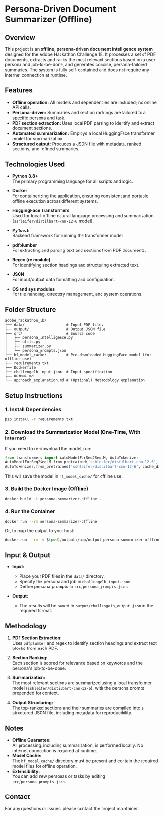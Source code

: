 # Persona-Driven Document Summarizer (Offline)

## Overview

This project is an **offline, persona-driven document intelligence system** designed for the Adobe Hackathon Challenge 1B. It processes a set of PDF documents, extracts and ranks the most relevant sections based on a user persona and job-to-be-done, and generates concise, persona-tailored summaries. The system is fully self-contained and does not require any internet connection at runtime.

## Features

- **Offline operation:** All models and dependencies are included; no online API calls.
- **Persona-driven:** Summaries and section rankings are tailored to a specific persona and task.
- **PDF section extraction:** Uses local PDF parsing to identify and extract document sections.
- **Automated summarization:** Employs a local HuggingFace transformer model for summarization.
- **Structured output:** Produces a JSON file with metadata, ranked sections, and refined summaries.

## Technologies Used

- **Python 3.8+**  
  The primary programming language for all scripts and logic.

- **Docker**  
  For containerizing the application, ensuring consistent and portable offline execution across different systems.

- **HuggingFace Transformers**  
  Used for local, offline natural language processing and summarization (`sshleifer/distilbart-cnn-12-6` model).

- **PyTorch**  
  Backend framework for running the transformer model.

- **pdfplumber**  
  For extracting and parsing text and sections from PDF documents.

- **Regex (re module)**  
  For identifying section headings and structuring extracted text.

- **JSON**  
  For input/output data formatting and configuration.

- **OS and sys modules**  
  For file handling, directory management, and system operations.

## Folder Structure

```
adobe_hackathon_1b/
├── data/                   # Input PDF files
├── output/                 # Output JSON file
├── src/                    # Source code
│   ├── persona_intelligence.py
│   ├── utils.py
│   ├── summarizer.py
│   └── persona_prompts.json
├── hf_model_cache/         # Pre-downloaded HuggingFace model (for offline use)
├── requirements.txt
├── Dockerfile
├── challenge1b_input.json  # Input specification
├── README.md
└── approach_explanation.md # (Optional) Methodology explanation
```

## Setup Instructions

### 1. Install Dependencies

```bash
pip install -r requirements.txt
```

### 2. Download the Summarization Model (One-Time, With Internet)

If you need to re-download the model, run:
```python
from transformers import AutoModelForSeq2SeqLM, AutoTokenizer
AutoModelForSeq2SeqLM.from_pretrained('sshleifer/distilbart-cnn-12-6', cache_dir='./hf_model_cache')
AutoTokenizer.from_pretrained('sshleifer/distilbart-cnn-12-6', cache_dir='./hf_model_cache')
```
This will save the model in `hf_model_cache/` for offline use.

### 3. Build the Docker Image (Offline)

```bash
docker build -t persona-summarizer-offline .
```

### 4. Run the Container

```bash
docker run --rm persona-summarizer-offline
```
Or, to map the output to your host:
```bash
docker run --rm -v $(pwd)/output:/app/output persona-summarizer-offline
```

## Input & Output

- **Input:**  
  - Place your PDF files in the `data/` directory.
  - Specify the persona and job in `challenge1b_input.json`.
  - Define persona prompts in `src/persona_prompts.json`.

- **Output:**  
  - The results will be saved in `output/challenge1b_output.json` in the required format.

## Methodology

1. **PDF Section Extraction:**  
   Uses `pdfplumber` and regex to identify section headings and extract text blocks from each PDF.

2. **Section Ranking:**  
   Each section is scored for relevance based on keywords and the persona's job-to-be-done.

3. **Summarization:**  
   The most relevant sections are summarized using a local transformer model (`sshleifer/distilbart-cnn-12-6`), with the persona prompt prepended for context.

4. **Output Structuring:**  
   The top-ranked sections and their summaries are compiled into a structured JSON file, including metadata for reproducibility.

## Notes

- **Offline Guarantee:**  
  All processing, including summarization, is performed locally. No internet connection is required at runtime.
- **Model Cache:**  
  The `hf_model_cache/` directory must be present and contain the required model files for offline operation.
- **Extensibility:**  
  You can add new personas or tasks by editing `src/persona_prompts.json`.

## Contact

For any questions or issues, please contact the project maintainer.
